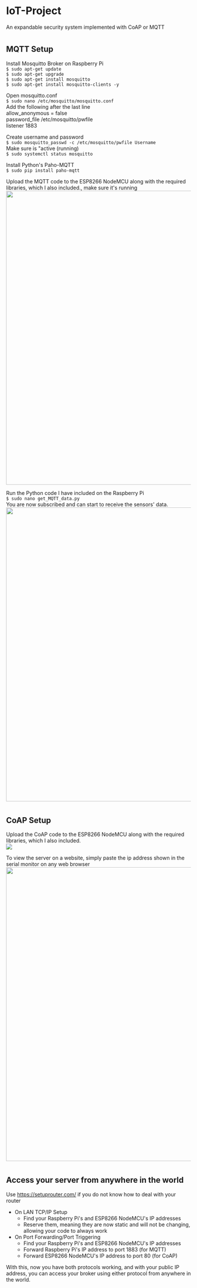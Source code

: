# IoT-Project
An expandable security system implemented with CoAP or MQTT

#
## MQTT Setup
Install Mosquitto Broker on Raspberry Pi  
`$ sudo apt-get update`  
`$ sudo apt-get upgrade`  
`$ sudo apt-get install mosquitto`  
`$ sudo apt-get install mosquitto-clients -y`

Open mosquitto.conf   
`$ sudo nano /etc/mosquitto/mosquitto.conf`  
Add the following after the last line   
allow_anonymous = false   
password_file /etc/mosquitto/pwfile   
listener 1883

Create username and password   
`$ sudo mosquitto_passwd -c /etc/mosquitto/pwfile Username`   
Make sure is "active (running)   
`$ sudo systemctl status mosquitto`

Install Python's Paho-MQTT   
`$ sudo pip install paho-mqtt`

Upload the MQTT code to the ESP8266 NodeMCU along with the required libraries, which I also included., make sure it's running   
<img src="https://i.imgur.com/n68zRlU.png" width="800"/>



Run the Python code I have included on the Raspberry Pi   
`$ sudo nano get_MQTT_data.py`   
You are now subscribed and can start to receive the sensors' data.   
<img src="https://i.imgur.com/C2Avrpp.png" width="800"/>

#
## CoAP Setup
Upload the CoAP code to the ESP8266 NodeMCU along with the required libraries, which I also included.   
<img src="https://i.imgur.com/6wSuPXU.png"/>

To view the server on a website, simply paste the ip address shown in the serial monitor on any web browser   
<img src="https://i.imgur.com/dalotz7.png" width="800"/>

#
## Access your server from anywhere in the world
Use https://setuprouter.com/ if you do not know how to deal with your router


* On LAN TCP/IP Setup
    * Find your Raspberry Pi's and ESP8266 NodeMCU's IP addresses
    * Reserve them, meaning they are now static and will not be changing, allowing your code to always work
* On Port Forwarding/Port Triggering
    * Find your Raspberry Pi's and ESP8266 NodeMCU's IP addresses
    * Forward Raspberry Pi's IP address to port 1883 (for MQTT)
    * Forward ESP8266 NodeMCU's IP address to port 80 (for CoAP)

With this, now you have both protocols working, and with your public IP address, you can access your broker using either protocol from anywhere in the world.